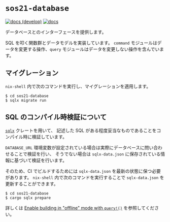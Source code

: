 # `sos21-database`

[![docs (develop)](https://img.shields.io/badge/docs-develop-blue)](https://sohosai.github.io/sos21-backend/develop/sos21_database/)
[![docs](https://img.shields.io/github/v/release/sohosai/sos21-backend?label=docs&color=blue)](https://sohosai.github.io/sos21-backend/sos21_database/)

データベースとのインターフェースを提供します。

SQL を叩く関数群とデータモデルを実装しています。
`command` モジュールはデータを変更する操作、`query` モジュールはデータを変更しない操作を含んでいます。

## マイグレーション

`nix-shell` 内で次のコマンドを実行し、マイグレーションを適用します。

```shell
$ cd sos21-database
$ sqlx migrate run
```

## SQL のコンパイル時検証について

[`sqlx`](https://github.com/launchbadge/sqlx) クレートを用いて、
記述した SQL がある程度妥当なものであることをコンパイル時に検証しています。

`DATABASE_URL` 環境変数が設定されている場合は実際にデータベースに問い合わせることで検証を行い、
そうでない場合は `sqlx-data.json` に保存されている情報に基づいて検証を行います。

そのため、CI でビルドするためには `sqlx-data.json` を最新の状態に保つ必要があります。
`nix-shell` 内で次のコマンドを実行することで `sqlx-data.json` を更新することができます。

```shell
$ cd sos21-database
$ cargo sqlx prepare
```

詳しくは [Enable building in "offline" mode with `query!()`](https://github.com/launchbadge/sqlx/blob/master/sqlx-cli/README.md#enable-building-in-offline-mode-with-query) を参照してください。

